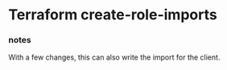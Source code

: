 # Terraform create-role-imports

### notes
With a few changes, this can also write the import for the client. 

